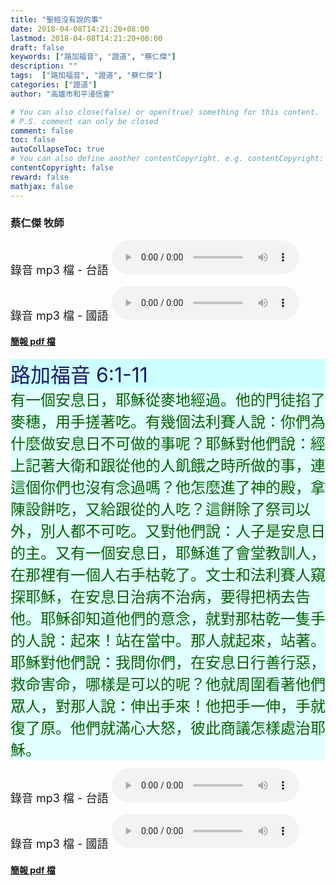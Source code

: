 ```yaml
---
title: "聖經沒有說的事"
date: 2018-04-08T14:21:20+08:00
lastmod: 2018-04-08T14:21:20+08:00
draft: false
keywords: ["路加福音", "證道", "蔡仁傑"]
description: ""
tags:  ["路加福音", "證道", "蔡仁傑"]
categories: ["證道"]
author: "高雄市和平浸信會"

# You can also close(false) or open(true) something for this content.
# P.S. comment can only be closed
comment: false
toc: false
autoCollapseToc: true
# You can also define another contentCopyright. e.g. contentCopyright: "This is another copyright."
contentCopyright: false
reward: false
mathjax: false
---
```


### 蔡仁傑 牧師

<font size="4">錄音 mp3 檔 - 台語 </font>
<audio controls src="https://hbc.nctu.me/mp3-s/s20180408t.mp3"></audio>

<font size="4">錄音 mp3 檔 - 國語 </font>
<audio controls src="https://hbc.nctu.me/mp3-s/s20180408c.mp3"></audio>

#### [簡報 pdf 檔](/pdf-s/s20180408.pdf "聖經沒有說的事")

<div style="background-color:#CCFFFF"><font size="6", color="#191970">
路加福音 6:1-11
</font>
</div>

<div style="background-color:#E0FFFF"><font size="5", color="#006400">
有一個安息日，耶穌從麥地經過。他的門徒掐了麥穗，用手搓著吃。有幾個法利賽人說：你們為什麼做安息日不可做的事呢？耶穌對他們說：經上記著大衛和跟從他的人飢餓之時所做的事，連這個你們也沒有念過嗎？他怎麼進了神的殿，拿陳設餅吃，又給跟從的人吃？這餅除了祭司以外，別人都不可吃。又對他們說：人子是安息日的主。又有一個安息日，耶穌進了會堂教訓人，在那裡有一個人右手枯乾了。文士和法利賽人窺探耶穌，在安息日治病不治病，要得把柄去告他。耶穌卻知道他們的意念，就對那枯乾一隻手的人說：起來！站在當中。那人就起來，站著。耶穌對他們說：我問你們，在安息日行善行惡，救命害命，哪樣是可以的呢？他就周圍看著他們眾人，對那人說：伸出手來！他把手一伸，手就復了原。他們就滿心大怒，彼此商議怎樣處治耶穌。
</font>
</div>

<font size="4">錄音 mp3 檔 - 台語 </font>
<audio controls src="https://hbc.nctu.me/mp3-s/s20180408t.mp3"></audio>

<font size="4">錄音 mp3 檔 - 國語 </font>
<audio controls src="https://hbc.nctu.me/mp3-s/s20180408c.mp3"></audio>

#### [簡報 pdf 檔](/pdf-s/s20180408.pdf "聖經沒有說的事")